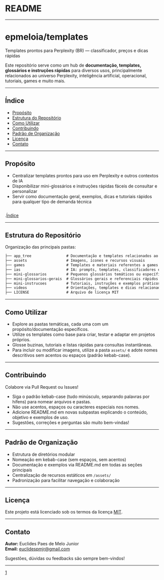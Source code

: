 
# README

***

# epmeloia/templates

Templates prontos para Perplexity (BR) — classificador, preços e dicas rápidas

Este repositório serve como um hub de **documentação, templates, glossários e instruções rápidas** para diversos usos, principalmente relacionados ao universo Perplexity, inteligência artificial, operacional, tutoriais, games e muito mais.

---

## Índice

- [Propósito](#propósito)
- [Estrutura do Repositório](#estrutura-do-repositório)
- [Como Utilizar](#como-utilizar)
- [Contribuindo](#contribuindo)
- [Padrão de Organização](#padrão-de-organização)
- [Licença](#licença)
- [Contato](#contato)

---

## Propósito

- Centralizar templates prontos para uso em Perplexity e outros contextos de IA
- Disponibilizar mini-glossários e instruções rápidas fáceis de consultar e personalizar
- Servir como documentação geral, exemplos, dicas e tutoriais rápidos para qualquer tipo de demanda técnica

````
````
.[Índice](#Índice)

---

## Estrutura do Repositório

Organização das principais pastas:
```markdown
├── app_tree                # Documentação e templates relacionados ao sistema APP_TREE
├── assets                  # Imagens, ícones e recursos visuais
├── games                   # Templates e materiais referentes a games e gamificação
├── ias                     # IA: prompts, templates, classificadores e dicas diversas
├── mini-glossarios         # Pequenos glossários temáticos ou específicos
├── mini-glossarios-gerais  # Glossários gerais e referenciais rápidos
├── mini-instrucoes         # Tutoriais, instruções e exemplos práticos simplificados
├── videos                  # Orientações, templates e dicas relacionadas a vídeos
├── LICENSE                 # Arquivo de licença MIT
```

---

## Como Utilizar

- Explore as pastas temáticas, cada uma com um propósito/documentação específicos.
- Utilize os templates como base para criar, testar e adaptar em projetos próprios.
- Glosse buzinas, tutoriais e listas rápidas para consultas instantâneas.
- Para incluir ou modificar imagens, utilize a pasta `assets/` e adote nomes descritivos sem acentos ou espaços (padrão kebab-case).

---

## Contribuindo

Colabore via Pull Request ou Issues!

- Siga o padrão kebab-case (tudo minúsculo, separando palavras por hifens) para nomear arquivos e pastas.
- Não use acentos, espaços ou caracteres especiais nos nomes.
- Adicione README.md em novas subpastas explicando o conteúdo, objetivo e exemplos de uso.
- Sugestões, correções e perguntas são muito bem-vindas!

---

## Padrão de Organização

- Estrutura de diretórios modular
- Nomeação em kebab-case (sem espaços, sem acentos)
- Documentação e exemplos via README.md em todas as seções principais
- Centralização de recursos estáticos em `/assets/`
- Padronização para facilitar navegação e colaboração

---

## Licença

Este projeto está licenciado sob os termos da licença [MIT](LICENSE).

---

## Contato

**Autor:** Euclides Paes de Melo Junior  
**Email:** euclidespmjr@gmail.com

Sugestões, dúvidas ou feedbacks são sempre bem-vindos!


***

[1](https://github.com/epmeloia/templates)
